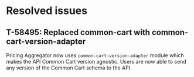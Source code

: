 # Resolved issues

## T-58495: Replaced common-cart with common-cart-version-adapter

Pricing Aggregator now uses `common-cart-version-adapter` module which makes the API Common Cart version agnostic.
Users are now able to send any version of the Common Cart schema to the API.